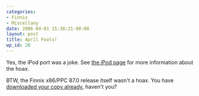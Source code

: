 ```yaml
---
categories:
- Finnix
- Miscellany
date: 2006-04-01 15:38:21-08:00
layout: post
title: April Fools!
wp_id: 28
---
```

Yes, the iPod port was a joke. See [the iPod page](http://www.finnix.org/Finnix_for_iPod) for more information about the hoax.

BTW, the Finnix x86/PPC 87.0 release itself wasn't a hoax. You have [downloaded your copy already](http://www.finnix.org/Download), haven't you?
